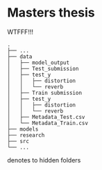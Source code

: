# Masters thesis

WTFFF!!!


```
.
├── ...
├── data
│   ├── model_output
│   ├── Test_submission
│   ├── test_y
│   │   ├── distortion
│   │   └── reverb
│   ├── Train submission
│   ├── test_y
│   │   ├── distortion
│   │   └── reverb
│   ├── Metadata_Test.csv
│   └── Metadata_Train.csv
├── models
├── research
├── src
└── ...
```

denotes to hidden folders
